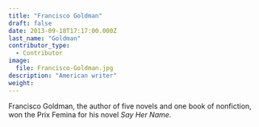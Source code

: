 ```yaml
---
title: "Francisco Goldman"
draft: false
date: 2013-09-18T17:17:00.000Z
last_name: "Goldman"
contributor_type:
  - Contributor
image:
  file: Francisco-Goldman.jpg
description: "American writer"
weight:
---
```


Francisco Goldman, the author of five novels and one book of nonfiction, won the Prix Femina for his novel _Say Her Name_.

